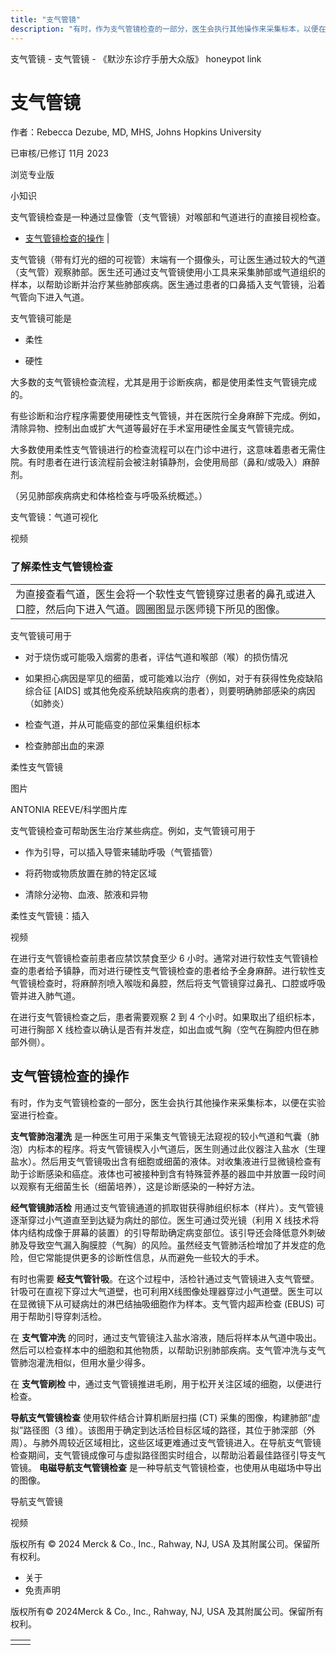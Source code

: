 ```yaml
---
title: "支气管镜"
description: "有时，作为支气管镜检查的一部分，医生会执行其他操作来采集标本，以便在实验室进行检查。"
---
```


﻿支气管镜 \- 支气管镜 \- 《默沙东诊疗手册大众版》 honeypot link

# 支气管镜

作者：Rebecca Dezube, MD, MHS, Johns Hopkins University

已审核/已修订 11月 2023

浏览专业版

小知识

支气管镜检查是一种通过显像管（支气管镜）对喉部和气道进行的直接目视检查。

- [支气管镜检查的操作](#支气管镜检查的操作_v44183077_zh) \|

支气管镜（带有灯光的细的可视管）末端有一个摄像头，可让医生通过较大的气道（支气管）观察肺部。医生还可通过支气管镜使用小工具来采集肺部或气道组织的样本，以帮助诊断并治疗某些肺部疾病。医生通过患者的口鼻插入支气管镜，沿着气管向下进入气道。

支气管镜可能是

- 柔性

- 硬性


大多数的支气管镜检查流程，尤其是用于诊断疾病，都是使用柔性支气管镜完成的。

有些诊断和治疗程序需要使用硬性支气管镜，并在医院行全身麻醉下完成。例如，清除异物、控制出血或扩大气道等最好在手术室用硬性金属支气管镜完成。

大多数使用柔性支气管镜进行的检查流程可以在门诊中进行，这意味着患者无需住院。有时患者在进行该流程前会被注射镇静剂，会使用局部（鼻和/或吸入）麻醉剂。

（另见肺部疾病病史和体格检查与呼吸系统概述。）

支气管镜：气道可视化



视频

### 了解柔性支气管镜检查

|     |
| --- |
| 为直接查看气道，医生会将一个软性支气管镜穿过患者的鼻孔或进入口腔，然后向下进入气道。圆圈图显示医师镜下所见的图像。<br> |

支气管镜可用于

- 对于烧伤或可能吸入烟雾的患者，评估气道和喉部（喉）的损伤情况

- 如果担心病因是罕见的细菌，或可能难以治疗（例如，对于有获得性免疫缺陷综合征 \[AIDS\] 或其他免疫系统缺陷疾病的患者），则要明确肺部感染的病因（如肺炎）

- 检查气道，并从可能癌变的部位采集组织标本

- 检查肺部出血的来源


柔性支气管镜



图片

ANTONIA REEVE/科学图片库

支气管镜检查可帮助医生治疗某些病症。例如，支气管镜可用于

- 作为引导，可以插入导管来辅助呼吸（气管插管）

- 将药物或物质放置在肺的特定区域

- 清除分泌物、血液、脓液和异物


柔性支气管镜：插入



视频

在进行支气管镜检查前患者应禁饮禁食至少 6 小时。通常对进行软性支气管镜检查的患者给予镇静，而对进行硬性支气管镜检查的患者给予全身麻醉。进行软性支气管镜检查时，将麻醉剂喷入喉咙和鼻腔，然后将支气管镜穿过鼻孔、口腔或呼吸管并进入肺气道。

在进行支气管镜检查之后，患者需要观察 2 到 4 个小时。如果取出了组织标本，可进行胸部 X 线检查以确认是否有并发症，如出血或气胸（空气在胸腔内但在肺部外侧）。

## 支气管镜检查的操作

有时，作为支气管镜检查的一部分，医生会执行其他操作来采集标本，以便在实验室进行检查。

**支气管肺泡灌洗** 是一种医生可用于采集支气管镜无法窥视的较小气道和气囊（肺泡）内标本的程序。将支气管镜楔入小气道后，医生则通过此仪器注入盐水（生理盐水）。然后用支气管镜吸出含有细胞或细菌的液体。对收集液进行显微镜检查有助于诊断感染和癌症。液体也可被接种到含有特殊营养基的器皿中并放置一段时间以观察有无细菌生长（细菌培养），这是诊断感染的一种好方法。

**经气管镜肺活检** 用通过支气管镜通道的抓取钳获得肺组织标本（样片）。支气管镜逐渐穿过小气道直至到达疑为病灶的部位。医生可通过荧光镜（利用 X 线技术将体内结构成像于屏幕的装置）的引导帮助确定病变部位。该引导还会降低意外刺破肺及导致空气漏入胸膜腔（气胸）的风险。虽然经支气管肺活检增加了并发症的危险，但它常能提供更多的诊断性信息，从而避免一些较大的手术。

有时也需要 **经支气管针吸**。在这个过程中，活检针通过支气管镜进入支气管壁。针吸可在直视下穿过大气道壁，也可利用X线图像处理器穿过小气道壁。医生可以在显微镜下从可疑病灶的淋巴结抽吸细胞作为样本。支气管内超声检查 (EBUS) 可用于帮助引导穿刺活检。

在 **支气管冲洗** 的同时，通过支气管镜注入盐水溶液，随后将样本从气道中吸出。然后可以检查样本中的细胞和其他物质，以帮助识别肺部疾病。支气管冲洗与支气管肺泡灌洗相似，但用水量少得多。

在 **支气管刷检** 中，通过支气管镜推进毛刷，用于松开关注区域的细胞，以便进行检查。

**导航支气管镜检查** 使用软件结合计算机断层扫描 (CT) 采集的图像，构建肺部“虚拟”路径图（3 维）。该图用于确定到达活检目标区域的路径，其位于肺深部（外周）。与肺外周较近区域相比，这些区域更难通过支气管镜进入。在导航支气管镜检查期间，支气管镜成像可与虚拟路径图实时组合，以帮助沿着最佳路径引导支气管镜。 **电磁导航支气管镜检查** 是一种导航支气管镜检查，也使用从电磁场中导出的图像。

导航支气管镜



视频



版权所有 © 2024
Merck & Co., Inc., Rahway, NJ, USA 及其附属公司。保留所有权利。

- 关于
- 免责声明

版权所有© 2024Merck & Co., Inc., Rahway, NJ, USA 及其附属公司。保留所有权利。

|     |     |
| --- | --- |
|  |  |